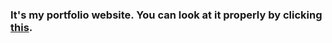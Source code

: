 ### It's my portfolio website. You can look at it properly by clicking [this](https://richard-hartnell.github.io).
